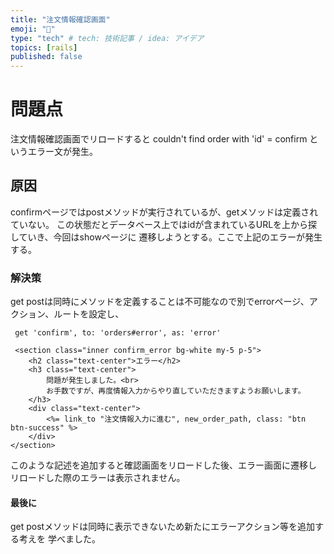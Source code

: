 ```yaml
---
title: "注文情報確認画面"
emoji: "🎉"
type: "tech" # tech: 技術記事 / idea: アイデア
topics: [rails]
published: false
---
```

# 問題点
注文情報確認画面でリロードすると
couldn't find order with 'id' = confirm
というエラー文が発生。

## 原因
confirmページではpostメソッドが実行されているが、getメソッドは定義されていない。
この状態だとデータベース上ではidが含まれているURLを上から探していき、今回はshowページに
遷移しようとする。ここで上記のエラーが発生する。

### 解決策
get postは同時にメソッドを定義することは不可能なので別でerrorページ、アクション、ルートを設定し、
```rb.routes
 get 'confirm', to: 'orders#error', as: 'error'
 ```


```index.rb:orders/error
 <section class="inner confirm_error bg-white my-5 p-5">
	<h2 class="text-center">エラー</h2>
	<h3 class="text-center">
		問題が発生しました。<br>
		お手数ですが、再度情報入力からやり直していただきますようお願いします。
	</h3>
	<div class="text-center">
		<%= link_to "注文情報入力に進む", new_order_path, class: "btn btn-success" %>
	</div>
</section>
```
このような記述を追加すると確認画面をリロードした後、エラー画面に遷移し
リロードした際のエラーは表示されません。

#### 最後に
 get postメソッドは同時に表示できないため新たにエラーアクション等を追加する考えを
学べました。